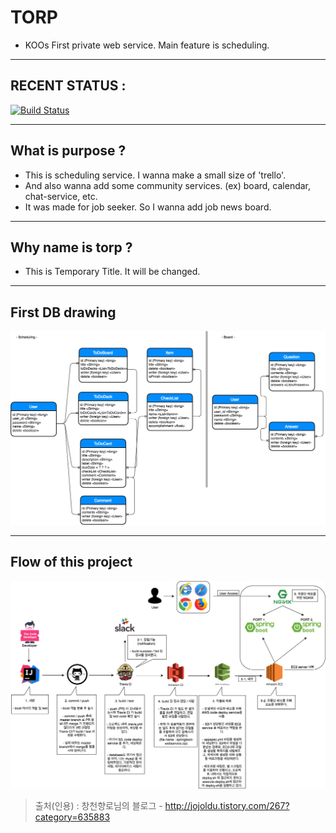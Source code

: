 # TORP
- KOOs First private web service. Main feature is scheduling.

---
## RECENT STATUS : 
[![Build Status](https://travis-ci.org/KOOSANGYOON/torp.svg?branch=master)](https://travis-ci.org/KOOSANGYOON/torp)

---
## What is purpose ?
- This is scheduling service. I wanna make a small size of 'trello'.
- And also wanna add some community services. (ex) board, calendar, chat-service, etc.
- It was made for job seeker. So I wanna add job news board.

---
## Why name is torp ?
- This is Temporary Title. It will be changed.

---
## First DB drawing
![Image](https://github.com/KOOSANGYOON/TIL/blob/master/TIL201805/UpdateOnce.png?raw=true)

---
## Flow of this project
![Image](https://github.com/KOOSANGYOON/TIL/blob/master/TIL201806/flow_drawing.png?raw=true)

> 출처(인용) : 창천향로님의 블로그 - http://jojoldu.tistory.com/267?category=635883
